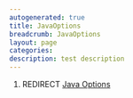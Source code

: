 ```yaml
---
autogenerated: true
title: JavaOptions
breadcrumb: JavaOptions
layout: page
categories: 
description: test description
---
```


1.  REDIRECT [Java Options](Java_Options "wikilink")
